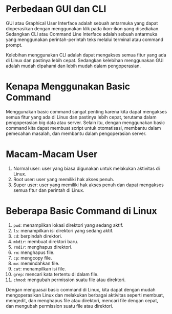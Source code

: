 # Perbedaan GUI dan CLI

GUI atau Graphical User Interface adalah sebuah antarmuka yang dapat dioperasikan dengan menggunakan klik pada ikon-ikon yang disediakan. Sedangkan CLI atau Command Line Interface adalah sebuah antarmuka yang menggunakan perintah-perintah teks melalui terminal atau command prompt.

Kelebihan menggunakan CLI adalah dapat mengakses semua fitur yang ada di Linux dan pastinya lebih cepat. Sedangkan kelebihan menggunakan GUI adalah mudah dipahami dan lebih mudah dalam pengoperasian.

# Kenapa Menggunakan Basic Command

Menggunakan basic command sangat penting karena kita dapat mengakses semua fitur yang ada di Linux dan pastinya lebih cepat, terutama dalam pengoperasian big data atau server. Selain itu, dengan menggunakan basic command kita dapat membuat script untuk otomatisasi, membantu dalam pemecahan masalah, dan membantu dalam pengoperasian server.

# Macam-Macam User

1. Normal user: user yang biasa digunakan untuk melakukan aktivitas di Linux.
2. Root user: user yang memiliki hak akses penuh.
3. Super user: user yang memiliki hak akses penuh dan dapat mengakses semua fitur dan perintah di Linux.

# Beberapa Basic Command di Linux

1. `pwd`: menampilkan lokasi direktori yang sedang aktif.
2. `ls`: menampilkan isi direktori yang sedang aktif.
3. `cd`: berpindah direktori.
4. `mkdir`: membuat direktori baru.
5. `rmdir`: menghapus direktori.
6. `rm`: menghapus file.
7. `cp`: mengcopy file.
8. `mv`: memindahkan file.
9. `cat`: menampilkan isi file.
10. `grep`: mencari kata tertentu di dalam file.
11. `chmod`: mengubah permission suatu file atau direktori.

Dengan menguasai basic command di Linux, kita dapat dengan mudah mengoperasikan Linux dan melakukan berbagai aktivitas seperti membuat, mengedit, dan menghapus file atau direktori, mencari file dengan cepat, dan mengubah permission suatu file atau direktori.
